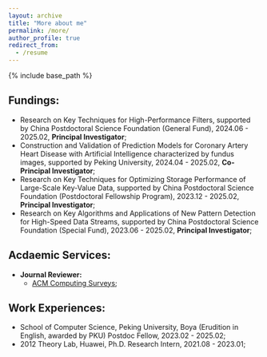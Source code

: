 ```yaml
---
layout: archive
title: "More about me"
permalink: /more/
author_profile: true
redirect_from:
  - /resume
---
```


{% include base_path %}

## Fundings:
  - Research on Key Techniques for High-Performance Filters, supported by China Postdoctoral Science Foundation (General Fund), 2024.06 - 2025.02, **Principal Investigator**;
  - Construction and Validation of Prediction Models for Coronary Artery Heart Disease with Artificial Intelligence characterized by fundus images, supported by Peking University, 2024.04 - 2025.02, **Co-Principal Investigator**;
  - Research on Key Techniques for Optimizing Storage Performance of Large-Scale Key-Value Data, supported by China Postdoctoral Science Foundation (Postdoctoral Fellowship Program), 2023.12 - 2025.02, **Principal Investigator**;
  - Research on Key Algorithms and Applications of New Pattern Detection for High-Speed Data Streams, supported by China Postdoctoral Science Foundation (Special Fund), 2023.06 - 2025.02, **Principal Investigator**;

## Acdaemic Services:
  - **Journal Reviewer:** 
      - [ACM Computing Surveys](https://dl.acm.org/journal/csur);

## Work Experiences:
  - School of Computer Science, Peking University, Boya (Erudition in English, awarded by PKU) Postdoc Fellow, 2023.02 - 2025.02; 
  - 2012 Theory Lab, Huawei, Ph.D. Research Intern, 2021.08 - 2023.01; 

